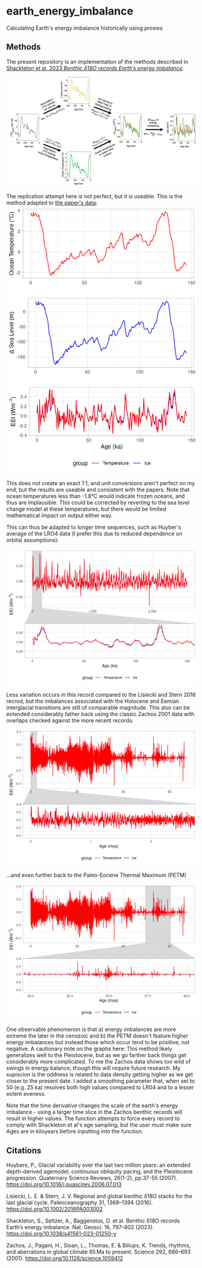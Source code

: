 # earth_energy_imbalance
 Calculating Earth's energy imbalance historically using proxies

## Methods
The present repository is an implementation of the methods described in [Shackleton et al. 2023 *Benthic δ18O records Earth’s energy imbalance*](https://www.nature.com/articles/s41561-023-01250-y). 

![Shackleton et al. 2023 methods](https://raw.githubusercontent.com/leedrake5/earth_energy_imbalance/master/paper_figures/shackleton_et_al_2023.JPG?)

The replication attempt here is not perfect, but it is useable. This is the method adapted to [the paper's data](https://doi.org/10.5281/zenodo.8237374):
![Present replication attempt](https://raw.githubusercontent.com/leedrake5/earth_energy_imbalance/master/outputs/calculations_check.jpeg?)

This does not create an exact 1:1, and unit conversions aren't perfect on my end, but the results are useable and consistent with the papers. Note that ocean temperatures less than -1.8°C would indicate frozen oceans, and thus are implausible. This could be corrected by reverting to the sea level change model at these temperatures, but there would be limited mathematical impact on output either way. 

This can thus be adapted to longer time sequences, such as Huyber's average of the LRO4 data (I prefer this due to reduced dependence on orbital assumptions): 

![Huybers 2006 earth energy imbalance](https://raw.githubusercontent.com/leedrake5/earth_energy_imbalance/master/outputs/huybers_recent.jpeg?)

Less variation occurs in this record compared to the Lisiecki and Stern 2016 recrod, but the imbalances associated with the Holocene and Eemian interglacial transitions are still of comparable magnitude. This also can be extended considerably father back using the classic Zachos 2001 data with overlaps checked against the more recent records: 

![Zachos 2001 earth energy imbalance](https://raw.githubusercontent.com/leedrake5/earth_energy_imbalance/master/outputs/zachos_pleist.jpeg?)

...and even further back to the Paleo-Eocene Thermal Maximum (PETM)

![Zachos 2001 earth energy imbalance](https://raw.githubusercontent.com/leedrake5/earth_energy_imbalance/master/outputs/zachos_petm.jpeg?)

One observable phenomenon is that a) energy imbalances are more extreme the later in the cenozoic and b) the PETM doesn't feature higher energy imbalances but instead those which occur tend to be positive, not negative. A cautionary note on the graphs here: This method likely generalizes well to the Pleistocene, but as we go farther back things get considerably more complicated. To me the Zachos data shows too wild of swings in energy balance, though this will require future research. My supiscion is the oddness is related to data density getting higher as we get closer to the present date. I added a smoothing parameter that, when set to 50 (e.g. 25 ka) resolves both high values compared to LR04 and to a lesser extent eveness.

Note that the time derivative changes the scale of the earth's energy imbalance - using a larger time slice in the Zachos benthic records will result in higher values. The function attempts to force every record to comply with Shackleton et al's age sampling, but the user must make sure Ages are in kiloyears before inputting into the function. 

## Citations
Huybers, P., Glacial variability over the last two million years: an extended depth-derived agemodel, continuous obliquity pacing, and the Pleistocene progression. Quaternary Science Reviews, 26(1-2), pp.37-55 (2007). https://doi.org/10.1016/j.quascirev.2006.07.013


Lisiecki, L. E. & Stern, J. V. Regional and global benthic δ18O stacks for the last glacial cycle. Paleoceanography 31, 1368–1394 (2016). https://doi.org/10.1002/2016PA003002

Shackleton, S., Seltzer, A., Baggenstos, D. et al. Benthic δ18O records Earth’s energy imbalance. Nat. Geosci. 16, 797–802 (2023). https://doi.org/10.1038/s41561-023-01250-y

Zachos, J., Pagani, H., Sloan, L., Thomas, E. & Billups, K. Trends, rhythms, and aberrations in global climate 65 Ma to present. Science 292, 686–693 (2001). https://doi.org/10.1126/science.1059412 

